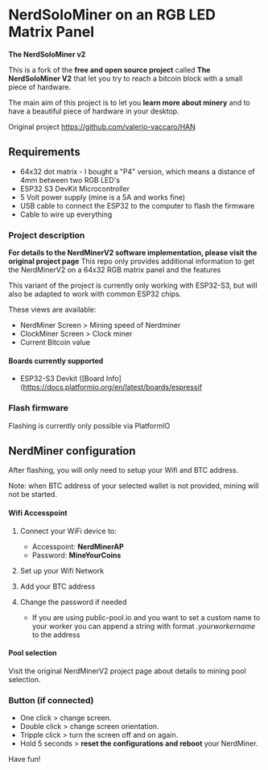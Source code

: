 # NerdSoloMiner on an RGB LED Matrix Panel

**The NerdSoloMiner v2**

This is a fork of the **free and open source project** called **The NerdSoloMiner V2** that let you try to reach a bitcoin block with a small piece of hardware.

The main aim of this project is to let you **learn more about minery** and to have a beautiful piece of hardware in your desktop.

Original project https://github.com/valerio-vaccaro/HAN

## Requirements

- 64x32 dot matrix - I bought a "P4" version, which means a distance of 4mm between two RGB LED's
- ESP32 S3 DevKit Microcontroller
- 5 Volt power supply (mine is a 5A and works fine)
- USB cable to connect the ESP32 to the computer to flash the firmware
- Cable to wire up everything

### Project description

**For details to the NerdMinerV2 software implementation, please visit the original project page**
This repo only provides additional information to get the NerdMinerV2 on a 64x32 RGB matrix panel and the features 

This variant of the project is currently only working with ESP32-S3, but will also be adapted to work with common ESP32 chips.

These views are available:

- NerdMiner Screen > Mining speed of Nerdminer
- ClockMiner Screen > Clock miner
- Current Bitcoin value


#### Boards currently supported

- ESP32-S3 Devkit ([Board Info](https://docs.platformio.org/en/latest/boards/espressif


### Flash firmware

Flashing is currently only possible via PlatformIO

## NerdMiner configuration

After flashing, you will only need to setup your Wifi and BTC address.

Note: when BTC address of your selected wallet is not provided, mining will not be started.

#### Wifi Accesspoint

1. Connect your WiFi device to:
   - Accesspoint: **NerdMinerAP**
   - Password: **MineYourCoins**
1. Set up your Wifi Network
1. Add your BTC address
1. Change the password if needed

   - If you are using public-pool.io and you want to set a custom name to your worker you can append a string with format _.yourworkername_ to the address


#### Pool selection

Visit the original NerdMinerV2 project page about details to mining pool selection. 


### Button (if connected)

- One click > change screen.
- Double click > change screen orientation.
- Tripple click > turn the screen off and on again.
- Hold 5 seconds > **reset the configurations and reboot** your NerdMiner.

Have fun!
